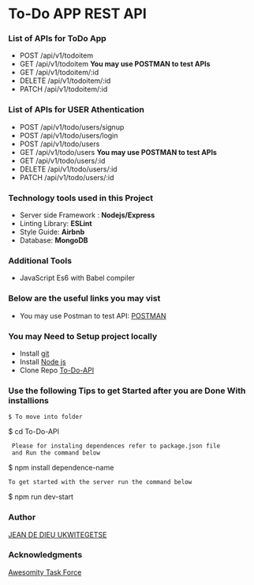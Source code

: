 # To-Do APP REST API

 ### List of APIs for ToDo App
 
* POST /api/v1/todoitem
* GET /api/v1/todoitem           **You may use POSTMAN to test APIs**
* GET /api/v1/todoitem/:id     
* DELETE /api/v1/todoitem/:id
* PATCH /api/v1/todoitem/:id
 
 ### List of APIs for USER Athentication

* POST /api/v1/todo/users/signup
* POST /api/v1/todo/users/login
* POST /api/v1/todo/users
* GET /api/v1/todo/users             **You may use POSTMAN to test APIs**
* GET /api/v1/todo/users/:id
* DELETE /api/v1/todo/users/:id
* PATCH /api/v1/todo/users/:id


### Technology tools used in this Project
* Server side Framework : **Nodejs/Express**
* Linting Library: **ESLint**
* Style Guide: **Airbnb**
* Database: **MongoDB**

### Additional Tools
* JavaScript Es6 with Babel compiler


### Below are the useful links you may vist

* You may use Postman to test API: [POSTMAN](https://www.getpostman.com/)
### You may Need to Setup project locally 
* Install [git](https://git-scm.com/downloads)
* Install [Node js](https://nodejs.org/en/)
* Clone Repo [To-Do-API](https://github.com/Jeanndo/To-Do-API)

### Use the following Tips to get Started after you are Done With installions

```
$ To move into folder
```
$ cd To-Do-API
```
 Please for instaling dependences refer to package.json file
 and Run the command below

```
$ npm install dependence-name
```
To get started with the server run the command below

```
$ npm run dev-start

### Author
[JEAN DE DIEU UKWITEGETSE](https://github.com/Jeanndo)
### Acknowledgments
[Awesomity Task Force](https://awesomity.rw/)
